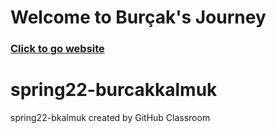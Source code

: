 # Welcome to Burçak's Journey

### [Click to go website](https://etm-58d.github.io/spring22-burcakkalmuk/)

# spring22-burcakkalmuk
spring22-bkalmuk created by GitHub Classroom
